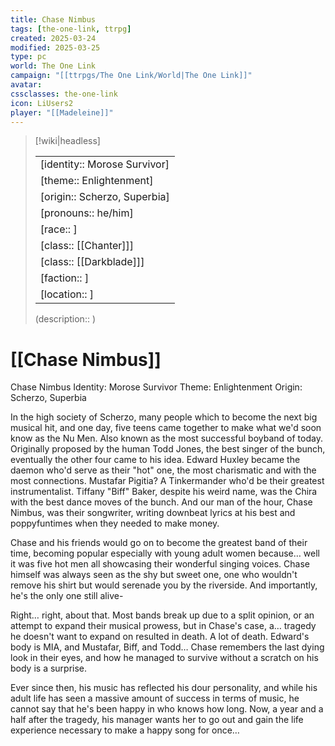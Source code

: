```yaml
---
title: Chase Nimbus
tags: [the-one-link, ttrpg]
created: 2025-03-24
modified: 2025-03-25
type: pc
world: The One Link
campaign: "[[ttrpgs/The One Link/World|The One Link]]"
avatar: 
cssclasses: the-one-link
icon: LiUsers2
player: "[[Madeleine]]"
---
```


> [!wiki|headless]
>
> |               |
> | ------------- |
> | [identity:: Morose Survivor] |
> | [theme:: Enlightenment] |
> | [origin:: Scherzo, Superbia] |
> | [pronouns:: he/him] |
> | [race:: ] |
> | [class:: [[Chanter]]] |
> | [class:: [[Darkblade]]] |
> | [faction:: ] |
> | [location:: ] |
>
> (description:: )

# [[Chase Nimbus]]

Chase Nimbus
Identity: Morose Survivor
Theme: Enlightenment
Origin: Scherzo, Superbia

In the high society of Scherzo, many people which to become the next big musical hit, and one day, five teens came together to make what we'd soon know as the Nu Men. Also known as the most successful boyband of today. Originally proposed by the human Todd Jones, the best singer of the bunch, eventually the other four came to his idea. Edward Huxley became the daemon who'd serve as their "hot" one, the most charismatic and with the most connections. Mustafar Pigitia? A Tinkermander who'd be their greatest instrumentalist. Tiffany "Biff" Baker, despite his weird name, was the Chira with the best dance moves of the bunch. And our man of the hour, Chase Nimbus, was their songwriter, writing downbeat lyrics at his best and poppyfuntimes when they needed to make money.

Chase and his friends would go on to become the greatest band of their time, becoming popular especially with young adult women because… well it was five hot men all showcasing their wonderful singing voices. Chase himself was always seen as the shy but sweet one, one who wouldn't remove his shirt but would serenade you by the riverside. And importantly, he's the only one still alive-

Right… right, about that. Most bands break up due to a split opinion, or an attempt to expand their musical prowess, but in Chase's case, a… tragedy he doesn't want to expand on resulted in death. A lot of death. Edward's body is MIA, and Mustafar, Biff, and Todd… Chase remembers the last dying look in their eyes, and how he managed to survive without a scratch on his body is a surprise.

Ever since then, his music has reflected his dour personality, and while his adult life has seen a massive amount of success in terms of music, he cannot say that he's been happy in who knows how long. Now, a year and a half after the tragedy, his manager wants her to go out and gain the life experience necessary to make a happy song for once…
